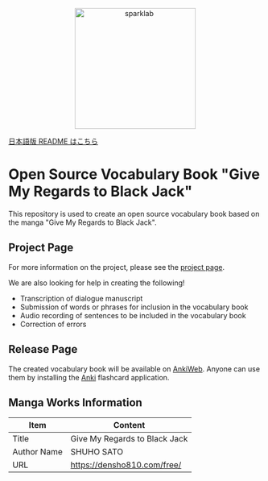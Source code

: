 <p align="center">
 <img src="docs/media/eijiro-icon.png" width="240" alt="sparklab">
</p>

[日本語版 README はこちら](docs/README-ja.md)

# Open Source Vocabulary Book "Give My Regards to Black Jack"

This repository is used to create an open source vocabulary book based on the manga "Give My Regards to Black Jack".

## Project Page

For more information on the project, please see the [project page](https://error96num.notion.site/Open-Source-Vocabulary-Book-Give-My-Regards-to-Black-Jack-da97d1b47d544ac1bb27b8aa20748db1).

We are also looking for help in creating the following!

* Transcription of dialogue manuscript
* Submission of words or phrases for inclusion in the vocabulary book
* Audio recording of sentences to be included in the vocabulary book
* Correction of errors

## Release Page

The created vocabulary book will be available on [AnkiWeb](https://ankiweb.net/shared/decks/).
Anyone can use them by installing the [Anki](https://apps.ankiweb.net/) flashcard application.

## Manga Works Information

| Item | Content |
| ---- | ---- |
| Title | Give My Regards to Black Jack |
| Author Name | SHUHO SATO |
| URL | https://densho810.com/free/ |